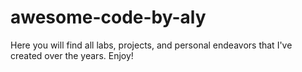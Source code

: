 # awesome-code-by-aly
Here you will find all labs, projects, and personal endeavors that I've created over the years.  Enjoy!
